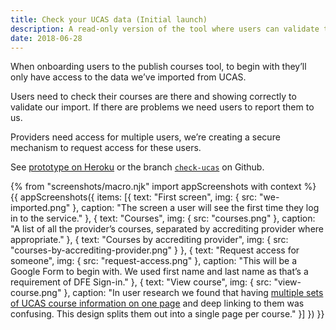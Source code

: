 ```yaml
---
title: Check your UCAS data (Initial launch)
description: A read-only version of the tool where users can validate their imported courses and request access for users.
date: 2018-06-28
---
```


When onboarding users to the publish courses tool, to begin with they’ll only have access to the data we’ve imported from UCAS.

Users need to check their courses are there and showing correctly to validate our import. If there are problems we need users to report them to us.

Providers need access for multiple users, we’re creating a secure mechanism to request access for these users.

See [prototype on Heroku](https://publish-courses-check-ucas.herokuapp.com/we-imported) or the branch [`check-ucas`](https://github.com/DFE-Digital/publish-teacher-training-prototype/tree/check-ucas) on Github.

{% from "screenshots/macro.njk" import appScreenshots with context %}
{{ appScreenshots({
  items: [{
    text: "First screen",
    img: { src: "we-imported.png" },
    caption: "The screen a user will see the first time they log in to the service."
  }, {
    text: "Courses",
    img: { src: "courses.png" },
    caption: "A list of all the provider’s courses, separated by accrediting provider where appropriate."
  }, {
    text: "Courses by accrediting provider",
    img: { src: "courses-by-accrediting-provider.png" }
  }, {
    text: "Request access for someone",
    img: { src: "request-access.png" },
    caption: "This will be a Google Form to begin with. We used first name and last name as that’s a requirement of DFE Sign-in."
  }, {
    text: "View course",
    img: { src: "view-course.png" },
    caption: "In user research we found that having [multiple sets of UCAS course information on one page](/publish-teacher-training-courses/school-direct-view#course-details-from-ucas) and deep linking to them was confusing. This design splits them out into a single page per course."
  }]
}) }}
